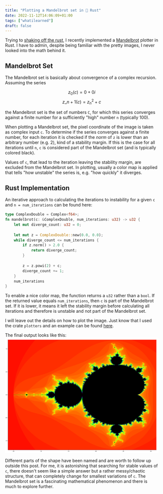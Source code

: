 ```yaml
---
title: "Plotting a Mandelbrot set in 🦀 Rust"
date: 2022-11-12T14:06:09+01:00
tags: ["whatilearned"]
draft: false
---
```


Trying to [shaking off the rust](https://sotr.blog), I recently implemented a
[Mandelbrot](https://en.wikipedia.org/wiki/Mandelbrot_set) plotter in Rust. I
have to admin, despite being familiar with the pretty images, I never looked
into the math behind it.

## Mandelbrot Set

The Mandelbrot set is basically about convergence of a complex recursion.
Assuming the series

$$ z_0(c) = 0 + 0i $$
$$ z\_{n+1}(c) = z_n^2 + c $$

the Mandelbrot set is the set of numbers `C`, for which this series converges
against a finite number for a sufficiently "high" number `n` (typically 100).

When plotting a Mandelbrot set, the pixel coordinate of the image is taken as
complex input `c`. To determine if the series converges against a finite
number, for each iteration it is checked if the _norm_ of `z` is lower than an
arbitrary number (e.g. 2), kind of a stability margin. If this is the case
for all iterations until `n`, `c` is considered part of the Mandelbrot set (and
is typically colored black).

Values of `c`, that lead to the iteration leaving the stability margin, are
excluded from the Mandelbrot set. In plotting, usually a color map is applied
that tells "how unstable" the series is, e.g. "how quickly" it diverges.

## Rust Implementation

An iterative approach to calculating the iterations to instability for a given
`c` and `n = num_iterations` can be found here:

```rust
type ComplexDouble = Complex<f64>;
fn mandelbrot(c: &ComplexDouble, num_iterations: u32) -> u32 {
    let mut diverge_count: u32 = 0;

    let mut z = ComplexDouble::new(0.0, 0.0);
    while diverge_count <= num_iterations {
        if z.norm() > 2.0 {
            return diverge_count;
        }

        z = z.powi(2) + c;
        diverge_count += 1;
    }
    num_iterations
}
```

To enable a nice color map, the function returns a `u32` rather than a `bool`.
If the returned value equals `num_iterations`, then `c` is part of the
Mandelbrot set. If it is lower, it means it left the stability margin before
calculating all iterations and therefore is unstable and not part of the
Mandelbrot set.

I will leave out the details on how to plot the image. Just know that I used
the crate `plotters` and an example can be found [here](https://github.com/plotters-rs/plotters/blob/master/plotters/examples/mandelbrot.rs).

The final output looks like this:
![Mandelbrot](/images/mandelbrot.png)

Different parts of the shape have been named and are worth
to follow up outside this post. For me, it is astonishing that searching for
stable values of `c`, there doesn't seem like a simple answer but a rather
messy/chaotic structure, that can completely change for smallest variations of
`c`. The Mandelbrot set is a fascinating mathematical phenomenon and there is much
to explore further.
